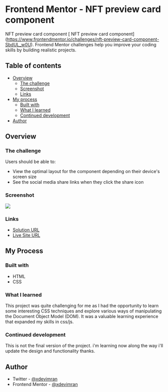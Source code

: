 # Frontend Mentor - NFT preview card component

NFT preview card component [ NFT preview card component]
(https://www.frontendmentor.io/challenges/nft-preview-card-component-SbdUL_w0U). Frontend Mentor challenges help you improve your coding skills by building realistic projects.

## Table of contents

- [Overview](#overview)
  - [The challenge](#the-challenge)
  - [Screenshot](#screenshot)
  - [Links](#links)
- [My process](#my-process)
  - [Built with](#built-with)
  - [What I learned](#what-i-learned)
  - [Continued development](#continued-development)
- [Author](#author)

## Overview

### The challenge

Users should be able to:

- View the optimal layout for the component depending on their device's screen size
- See the social media share links when they click the share icon

### Screenshot

![](https://i.ibb.co/S6Wt4WX/Screenshot-1.png)

### Links

- [Solution URL](https://github.com/xdevimran/Frontend-Mentor-Coding-Challenges/tree/main/nft-preview-card-component)
- [Live Site URL](https://frontend-mentor-coding-challenges.netlify.app/nft-preview-card-component/)

## My Process

### Built with

- HTML
- CSS
<!-- - Javascript -->

### What I learned

This project was quite challenging for me as I had the opportunity to learn some interesting CSS techniques and explore various ways of manipulating the Document Object Model (DOM). It was a valuable learning experience that expanded my skills in css/js.

### Continued development

This is not the final version of the project. i'm learning now along the way i'll update the design and functionality
thanks.

## Author

- Twitter - [@xdevimran](https://twitter.com/xdevimran)
- Frontend Mentor - [@xdevimran](https://www.frontendmentor.io/profile/xdevimran)
